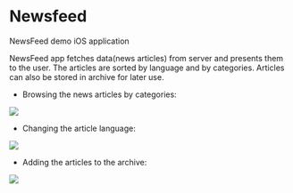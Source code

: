 # Newsfeed
NewsFeed demo iOS application

NewsFeed app fetches data(news articles) from server and presents them to the user. The articles are sorted by language and by categories. Articles can also be stored in archive for later use.   


* Browsing the news articles by categories:
<img src="https://res.cloudinary.com/msatlan/image/upload/v1535961565/NewsFeedGif/newsFeedDemo1.gif">


* Changing the article language:
<img src="https://res.cloudinary.com/msatlan/image/upload/v1535961563/NewsFeedGif/newsFeedDemo2.gif">


* Adding the articles to the archive:
<img src="https://res.cloudinary.com/msatlan/image/upload/v1535961563/NewsFeedGif/newsFeedDemo3.gif">


